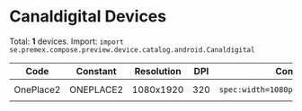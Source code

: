 # Canaldigital Devices

Total: **1** devices. Import: `import se.premex.compose.preview.device.catalog.android.Canaldigital`

| Code | Constant | Resolution | DPI | Compose Spec | Preview Usage |
|------|----------|------------|-----|-------------|---------------|
| OnePlace2 | ONEPLACE2 | 1080x1920 | 320 | `spec:width=1080px,height=1920px,dpi=320` | `@Preview(device = Canaldigital.ONEPLACE2)` |

<!-- Generated automatically. Do not edit manually. -->
